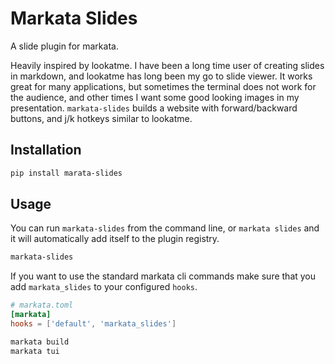 # Markata Slides

A slide plugin for markata.

Heavily inspired by lookatme.  I have been a long time user of creating slides
in markdown, and lookatme has long been my go to slide viewer.  It works great
for many applications, but sometimes the terminal does not work for the
audience, and other times I want some good looking images in my presentation.
`markata-slides` builds a website with forward/backward buttons, and j/k
hotkeys similar to lookatme.

## Installation


``` bash
pip install marata-slides
```

## Usage

You can run `markata-slides` from the command line, or `markata slides` and it
will automatically add itself to the plugin registry.

``` bash
markata-slides
```

If you want to use the standard markata cli commands make sure that you add
`markata_slides` to your configured `hooks`.

``` toml
# markata.toml
[markata]
hooks = ['default', 'markata_slides']
```

``` bash
markata build
markata tui
```


